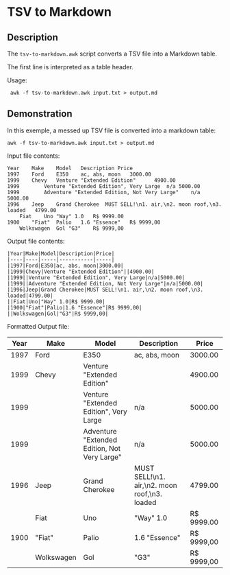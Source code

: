 TSV to Markdown
==================================

Description
----------------------------------

The `tsv-to-markdown.awk` script converts a TSV file into a Markdown table.

The first line is interpreted as a table header.

Usage:

     awk -f tsv-to-markdown.awk input.txt > output.md

Demonstration
----------------------------------

In this exemple, a messed up TSV file is converted into a markdown table:


```
awk -f tsv-to-markdown.awk input.txt > output.md
```

Input file contents:


```
Year	Make	Model	Description	Price
1997	Ford	E350	ac, abs, moon	3000.00
1999	Chevy	Venture "Extended Edition"		4900.00
1999		Venture "Extended Edition", Very Large	n/a	5000.00
1999		Adventure "Extended Edition, Not Very Large"	n/a	5000.00
1996	Jeep	Grand Cherokee	MUST SELL!\n1. air,\n2. moon roof,\n3. loaded	4799.00
	Fiat	Uno	"Way" 1.0	R$ 9999.00
1900	"Fiat"	Palio	1.6 "Essence"	R$ 9999,00
	Wolkswagen	Gol	"G3"	R$ 9999,00
```

Output file contents:

```
|Year|Make|Model|Description|Price|
|----|----|-----|-----------|-----|
|1997|Ford|E350|ac, abs, moon|3000.00|
|1999|Chevy|Venture "Extended Edition"||4900.00|
|1999||Venture "Extended Edition", Very Large|n/a|5000.00|
|1999||Adventure "Extended Edition, Not Very Large"|n/a|5000.00|
|1996|Jeep|Grand Cherokee|MUST SELL!\n1. air,\n2. moon roof,\n3. loaded|4799.00|
||Fiat|Uno|"Way" 1.0|R$ 9999.00|
|1900|"Fiat"|Palio|1.6 "Essence"|R$ 9999,00|
||Wolkswagen|Gol|"G3"|R$ 9999,00|
```

Formatted Output file:

|Year|Make|Model|Description|Price|
|----|----|-----|-----------|-----|
|1997|Ford|E350|ac, abs, moon|3000.00|
|1999|Chevy|Venture "Extended Edition"||4900.00|
|1999||Venture "Extended Edition", Very Large|n/a|5000.00|
|1999||Adventure "Extended Edition, Not Very Large"|n/a|5000.00|
|1996|Jeep|Grand Cherokee|MUST SELL!\n1. air,\n2. moon roof,\n3. loaded|4799.00|
||Fiat|Uno|"Way" 1.0|R$ 9999.00|
|1900|"Fiat"|Palio|1.6 "Essence"|R$ 9999,00|
||Wolkswagen|Gol|"G3"|R$ 9999,00|


